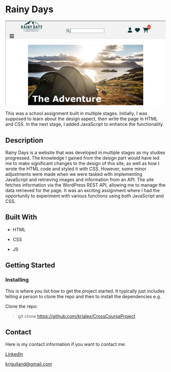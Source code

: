 # Rainy Days

![Screenshot of the home page of the site](/images/ScreenshotHomepage.png "The home page")

This was a school assignment built in multiple stages. Initially, I was supposed to learn about the design aspect, then write the page in HTML and CSS. In the next stage, I added JavaScript to enhance the functionality.

## Description

Rainy Days is a website that was developed in multiple stages as my studies progressed. The knowledge I gained from the design part would have led me to make significant changes to the design of this site, as well as how I wrote the HTML code and styled it with CSS. However, some minor adjustments were made when we were tasked with implementing JavaScript and retrieving images and information from an API. The site fetches information via the WordPress REST API, allowing me to manage the data retrieved for the page. It was an exciting assignment where I had the opportunity to experiment with various functions using both JavaScript and CSS.

## Built With

- HTML

- CSS

- JS

## Getting Started

### Installing

This is where you list how to get the project started. It typically just includes telling a person to clone the repo and then to install the dependencies e.g.

Clone the repo:

> git clone https://github.com/krialex/CrossCourseProject

## Contact

Here is my contact information if you want to contact me:

[LinkedIn](https://www.linkedin.com/feed/?trk=guest_homepage-basic_nav-header-signin "KristineAlexandersen profile")

<krigulland@gmail.com>
